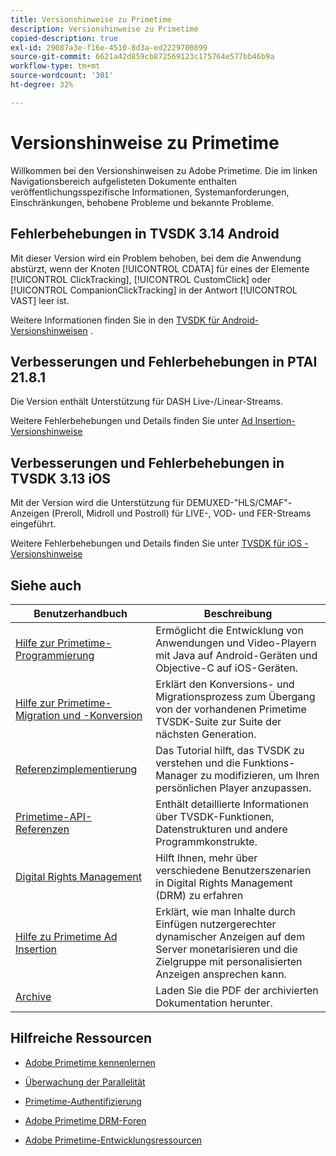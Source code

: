 ```yaml
---
title: Versionshinweise zu Primetime
description: Versionshinweise zu Primetime
copied-description: true
exl-id: 29087a3e-f16e-4510-8d3a-ed2229700899
source-git-commit: 6621a42d859cb872569123c175764e577bb46b9a
workflow-type: tm+mt
source-wordcount: '301'
ht-degree: 32%

---
```


# Versionshinweise zu Primetime

Willkommen bei den Versionshinweisen zu Adobe Primetime. Die im linken Navigationsbereich aufgelisteten Dokumente enthalten veröffentlichungsspezifische Informationen, Systemanforderungen, Einschränkungen, behobene Probleme und bekannte Probleme.

## Fehlerbehebungen in TVSDK 3.14 Android

Mit dieser Version wird ein Problem behoben, bei dem die Anwendung abstürzt, wenn der Knoten [!UICONTROL CDATA] für eines der Elemente [!UICONTROL ClickTracking], [!UICONTROL CustomClick] oder [!UICONTROL CompanionClickTracking] in der Antwort [!UICONTROL VAST] leer ist.

Weitere Informationen finden Sie in den [TVSDK für Android-Versionshinweisen](../release-notes/tvsdk-3x-android.md) .

## Verbesserungen und Fehlerbehebungen in PTAI 21.8.1

Die Version enthält Unterstützung für DASH Live-/Linear-Streams.

Weitere Fehlerbehebungen und Details finden Sie unter [Ad Insertion-Versionshinweise](/help/release-notes/ptai-21x-release-notes.md)

## Verbesserungen und Fehlerbehebungen in TVSDK 3.13 iOS

Mit der Version wird die Unterstützung für DEMUXED-&quot;HLS/CMAF&quot;-Anzeigen (Preroll, Midroll und Postroll) für LIVE-, VOD- und FER-Streams eingeführt.

Weitere Fehlerbehebungen und Details finden Sie unter [TVSDK für iOS - Versionshinweise](../release-notes/tvsdk-3x-ios.md)

## Siehe auch

| Benutzerhandbuch | Beschreibung |
|--- |--- |
| [Hilfe zur Primetime-Programmierung](/help/programming/home.md) | Ermöglicht die Entwicklung von Anwendungen und Video-Playern mit Java auf Android-Geräten und Objective-C auf iOS-Geräten. |
| [Hilfe zur Primetime-Migration und -Konversion](/help/migration-guides/home.md) | Erklärt den Konversions- und Migrationsprozess zum Übergang von der vorhandenen Primetime TVSDK-Suite zur Suite der nächsten Generation. |
| [Referenzimplementierung](/help/android-reference-implementation/home.md) | Das Tutorial hilft, das TVSDK zu verstehen und die Funktions-Manager zu modifizieren, um Ihren persönlichen Player anzupassen. |
| [Primetime-API-Referenzen](/help/reference/api-references.md) | Enthält detaillierte Informationen über TVSDK-Funktionen, Datenstrukturen und andere Programmkonstrukte. |
| [Digital Rights Management](/help/digital-rights-management/home.md) | Hilft Ihnen, mehr über verschiedene Benutzerszenarien in Digital Rights Management (DRM) zu erfahren |
| [Hilfe zu Primetime Ad Insertion](/help/primetime-ad-insertion/home.md) | Erklärt, wie man Inhalte durch Einfügen nutzergerechter dynamischer Anzeigen auf dem Server monetarisieren und die Zielgruppe mit personalisierten Anzeigen ansprechen kann. |
| [Archive](https://helpx.adobe.com/primetime/archives.html) | Laden Sie die PDF der archivierten Dokumentation herunter. |

## Hilfreiche Ressourcen

* [Adobe Primetime kennenlernen](https://www.adobe.com/in/marketing/primetime.html)

* [Überwachung der Parallelität](https://tve.helpdocsonline.com/concurrency-monitoring-introduction)

* [Primetime-Authentifizierung](https://tve.helpdocsonline.com/home)

* [Adobe Primetime DRM-Foren](https://forums.adobe.com/community/adobe_access)

* [Adobe Primetime-Entwicklungsressourcen](https://www.adobe.com/devnet/primetime.html)
